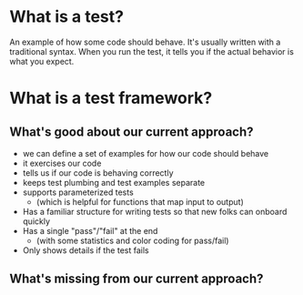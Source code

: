 # What is a test?

An example of how some code should behave. It's usually written with a traditional syntax.
When you run the test, it tells you if the actual behavior is what you expect.

# What is a test framework?

## What's good about our current approach?

- we can define a set of examples for how our code should behave
- it exercises our code
- tells us if our code is behaving correctly
- keeps test plumbing and test examples separate
- supports parameterized tests
    - (which is helpful for functions that map input to output)
- Has a familiar structure for writing tests so that new folks can onboard quickly
- Has a single "pass"/"fail" at the end
    - (with some statistics and color coding for pass/fail)
- Only shows details if the test fails

## What's missing from our current approach?

